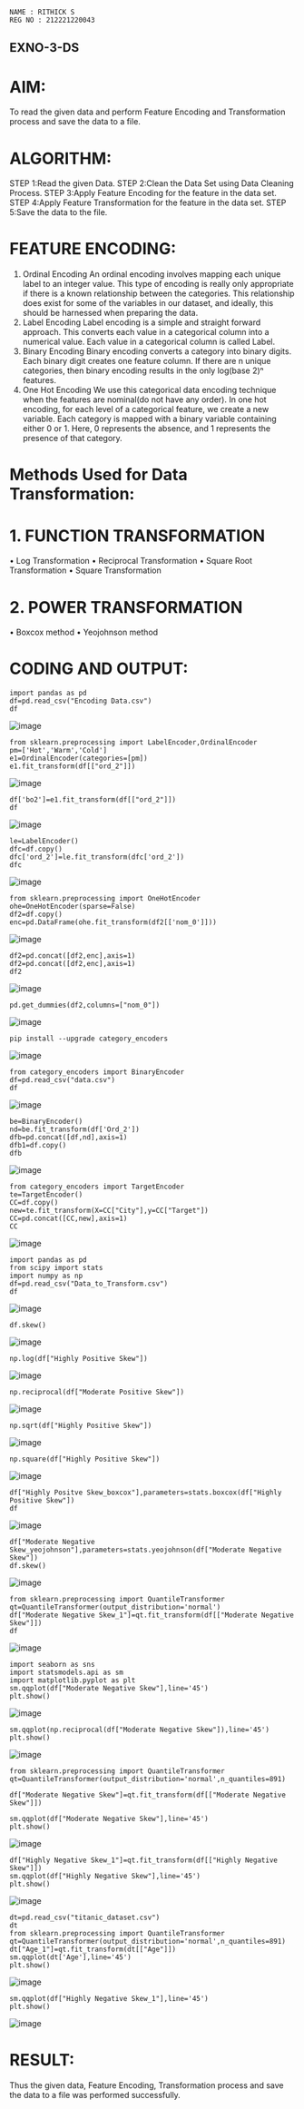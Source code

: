 ```
NAME : RITHICK S
REG NO : 212221220043
```

## EXNO-3-DS

# AIM:
To read the given data and perform Feature Encoding and Transformation process and save the data to a file.

# ALGORITHM:
STEP 1:Read the given Data.
STEP 2:Clean the Data Set using Data Cleaning Process.
STEP 3:Apply Feature Encoding for the feature in the data set.
STEP 4:Apply Feature Transformation for the feature in the data set.
STEP 5:Save the data to the file.

# FEATURE ENCODING:
1. Ordinal Encoding
An ordinal encoding involves mapping each unique label to an integer value. This type of encoding is really only appropriate if there is a known relationship between the categories. This relationship does exist for some of the variables in our dataset, and ideally, this should be harnessed when preparing the data.
2. Label Encoding
Label encoding is a simple and straight forward approach. This converts each value in a categorical column into a numerical value. Each value in a categorical column is called Label.
3. Binary Encoding
Binary encoding converts a category into binary digits. Each binary digit creates one feature column. If there are n unique categories, then binary encoding results in the only log(base 2)ⁿ features.
4. One Hot Encoding
We use this categorical data encoding technique when the features are nominal(do not have any order). In one hot encoding, for each level of a categorical feature, we create a new variable. Each category is mapped with a binary variable containing either 0 or 1. Here, 0 represents the absence, and 1 represents the presence of that category.

# Methods Used for Data Transformation:
  # 1. FUNCTION TRANSFORMATION
• Log Transformation
• Reciprocal Transformation
• Square Root Transformation
• Square Transformation
  # 2. POWER TRANSFORMATION
• Boxcox method
• Yeojohnson method

# CODING AND OUTPUT:
```
import pandas as pd
df=pd.read_csv("Encoding Data.csv")
df
```
![image](https://github.com/user-attachments/assets/b8495a77-7c2f-4e34-b29a-cbd91778d6a7)

```
from sklearn.preprocessing import LabelEncoder,OrdinalEncoder
pm=['Hot','Warm','Cold']
e1=OrdinalEncoder(categories=[pm])
e1.fit_transform(df[["ord_2"]])
```
![image](https://github.com/user-attachments/assets/0504d266-d80a-4389-ad62-9cee43ab0215)

```
df['bo2']=e1.fit_transform(df[["ord_2"]])
df
```
![image](https://github.com/user-attachments/assets/32e8500b-324f-44c0-9c5e-364dbe431e70)

```
le=LabelEncoder()
dfc=df.copy()
dfc['ord_2']=le.fit_transform(dfc['ord_2'])
dfc
```
![image](https://github.com/user-attachments/assets/37f21050-1539-4358-9819-79cdca23cc9e)

```
from sklearn.preprocessing import OneHotEncoder
ohe=OneHotEncoder(sparse=False)
df2=df.copy()
enc=pd.DataFrame(ohe.fit_transform(df2[['nom_0']]))
```
![image](https://github.com/user-attachments/assets/1c475280-6ef9-4ca1-a79e-ede83f689f6f)

```
df2=pd.concat([df2,enc],axis=1)
df2=pd.concat([df2,enc],axis=1)
df2
```
![image](https://github.com/user-attachments/assets/02f66e15-e88f-46a1-bec9-02e861fa08f8)

```
pd.get_dummies(df2,columns=["nom_0"])
```

![image](https://github.com/user-attachments/assets/f448319b-9426-461b-a046-faead0d4c9f1)

```
pip install --upgrade category_encoders
```

![image](https://github.com/user-attachments/assets/237265ba-559f-44d1-83e6-cd95640771be)

```
from category_encoders import BinaryEncoder
df=pd.read_csv("data.csv")
df
```
![image](https://github.com/user-attachments/assets/269edbec-bf95-41db-8ba9-5db68d0cc80b)

```
be=BinaryEncoder()
nd=be.fit_transform(df['Ord_2'])
dfb=pd.concat([df,nd],axis=1)
dfb1=df.copy()
dfb
```
![image](https://github.com/user-attachments/assets/04ae4366-72e8-4755-b3e4-bbd657a12a26)

```
from category_encoders import TargetEncoder
te=TargetEncoder()
CC=df.copy()
new=te.fit_transform(X=CC["City"],y=CC["Target"])
CC=pd.concat([CC,new],axis=1)
CC
```
![image](https://github.com/user-attachments/assets/2cd09fd4-e76c-4e1a-97d8-46134aa25b51)

```
import pandas as pd
from scipy import stats
import numpy as np
df=pd.read_csv("Data_to_Transform.csv")
df
```
![image](https://github.com/user-attachments/assets/172d20f2-016e-4f23-8ecc-7bb77caef2e5)

```
df.skew()
```
![image](https://github.com/user-attachments/assets/f5e3faab-d93e-4cad-b79d-aa163694290e)

```
np.log(df["Highly Positive Skew"])
```

![image](https://github.com/user-attachments/assets/26714447-8e9e-4d0b-b427-746f695d250f)

```
np.reciprocal(df["Moderate Positive Skew"])
```
![image](https://github.com/user-attachments/assets/133633d5-8aa0-4ad3-86fb-75ccde8840cb)

```
np.sqrt(df["Highly Positive Skew"])
```
![image](https://github.com/user-attachments/assets/7089f65f-404c-4d88-b5fb-15da224b70c8)

```
np.square(df["Highly Positive Skew"])
```
![image](https://github.com/user-attachments/assets/7ddb1639-aa5b-4d66-98fb-079616ba1c3c)

```
df["Highly Positve Skew_boxcox"],parameters=stats.boxcox(df["Highly Positive Skew"])
df
```
![image](https://github.com/user-attachments/assets/47981800-1aea-4519-a931-89626d59b57c)

```
df["Moderate Negative Skew_yeojohnson"],parameters=stats.yeojohnson(df["Moderate Negative Skew"])
df.skew()
```
![image](https://github.com/user-attachments/assets/0947928a-76cb-437d-845f-e38377ac1594)

```
from sklearn.preprocessing import QuantileTransformer
qt=QuantileTransformer(output_distribution='normal')
df["Moderate Negative Skew_1"]=qt.fit_transform(df[["Moderate Negative Skew"]])
df
```
![image](https://github.com/user-attachments/assets/b6b869c7-e78e-488a-abcc-674de7ecef28)

```
import seaborn as sns
import statsmodels.api as sm
import matplotlib.pyplot as plt
sm.qqplot(df["Moderate Negative Skew"],line='45')
plt.show()
```
![image](https://github.com/user-attachments/assets/9d276ea7-6252-4e8a-a577-59ac2734fa25)

```
sm.qqplot(np.reciprocal(df["Moderate Negative Skew"]),line='45')
plt.show()
```
![image](https://github.com/user-attachments/assets/a387b007-480b-4aac-b24c-bb307ab34aeb)

```
from sklearn.preprocessing import QuantileTransformer
qt=QuantileTransformer(output_distribution='normal',n_quantiles=891)

df["Moderate Negative Skew"]=qt.fit_transform(df[["Moderate Negative Skew"]])

sm.qqplot(df["Moderate Negative Skew"],line='45')
plt.show()
```
![image](https://github.com/user-attachments/assets/b3bda2b7-7272-43ab-be0f-ded8c666f747)

```
df["Highly Negative Skew_1"]=qt.fit_transform(df[["Highly Negative Skew"]])
sm.qqplot(df["Highly Negative Skew"],line='45')
plt.show()
```
![image](https://github.com/user-attachments/assets/7833ebfd-0dd0-40db-a06f-8dd318b55f53)

```
dt=pd.read_csv("titanic_dataset.csv")
dt
from sklearn.preprocessing import QuantileTransformer
qt=QuantileTransformer(output_distribution='normal',n_quantiles=891)
dt["Age_1"]=qt.fit_transform(dt[["Age"]])
sm.qqplot(dt['Age'],line='45') 
plt.show()
```
![image](https://github.com/user-attachments/assets/3ebd2d08-7770-4d74-a886-227b92a55c59)

```
sm.qqplot(df["Highly Negative Skew_1"],line='45')
plt.show()
```
![image](https://github.com/user-attachments/assets/d1192461-c458-4a43-a0e5-4bc422839d03)
    
# RESULT:
   Thus the given data, Feature Encoding, Transformation process and save the data to a file was performed successfully.    
